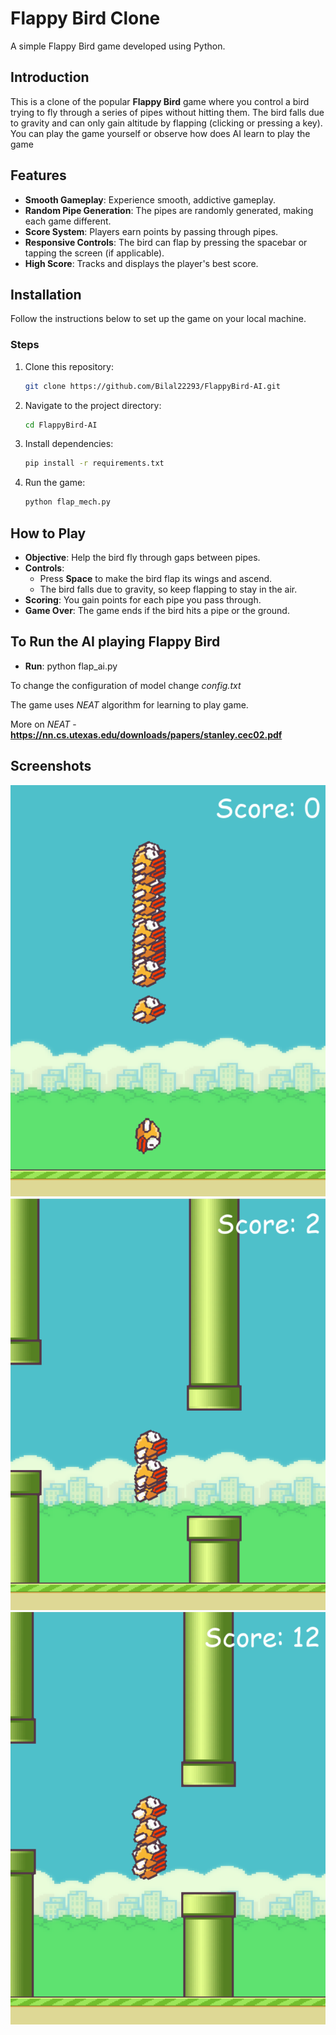# Flappy Bird Clone

A simple Flappy Bird game developed using Python.

## Introduction
This is a clone of the popular **Flappy Bird** game where you control a bird trying to fly through a series of pipes without hitting them. The bird falls due to gravity and can only gain altitude by flapping (clicking or pressing a key).
You can play the game yourself or observe how does AI learn to play the game

## Features
- **Smooth Gameplay**: Experience smooth, addictive gameplay.
- **Random Pipe Generation**: The pipes are randomly generated, making each game different.
- **Score System**: Players earn points by passing through pipes.
- **Responsive Controls**: The bird can flap by pressing the spacebar or tapping the screen (if applicable).
- **High Score**: Tracks and displays the player's best score.

## Installation
Follow the instructions below to set up the game on your local machine.
  
### Steps
1. Clone this repository:
    ```bash
    git clone https://github.com/Bilal22293/FlappyBird-AI.git
    ```
2. Navigate to the project directory:
    ```bash
    cd FlappyBird-AI
    ```
3. Install dependencies:
    ```bash
    pip install -r requirements.txt
    ```
4. Run the game:
    ```bash
    python flap_mech.py
    ```

## How to Play
- **Objective**: Help the bird fly through gaps between pipes.
- **Controls**: 
  - Press **Space** to make the bird flap its wings and ascend.
  - The bird falls due to gravity, so keep flapping to stay in the air.
- **Scoring**: You gain points for each pipe you pass through.
- **Game Over**: The game ends if the bird hits a pipe or the ground.

## To Run the AI playing Flappy Bird
- **Run**: python flap_ai.py

To change the configuration of model change *config.txt*

The game uses *NEAT* algorithm for learning to play game.

More on *NEAT* - **https://nn.cs.utexas.edu/downloads/papers/stanley.cec02.pdf**


## Screenshots

![Screenshot 1](./imgs/ss1.png)
![Screenshot 2](./imgs/ss3.png)
![Screenshot 3](./imgs/ss2.png)


